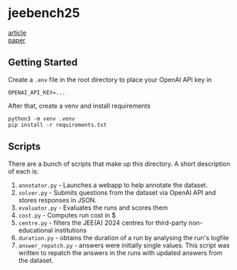 # jeebench25

[article](https://aniruddhadeb.com/articles/2025/reasoning-models-jee/)  
[paper](PAPER.md)

## Getting Started

Create a `.env` file in the root directory to place your OpenAI API key in

```
OPENAI_API_KEY=...
```

After that, create a venv and install requirements 
```
python3 -m venv .venv
pip install -r requirements.txt
```

## Scripts

There are a bunch of scripts that make up this directory. A short description 
of each is:

1. `annotator.py` - Launches a webapp to help annotate the dataset. 
2. `solver.py` - Submits questions from the dataset via OpenAI API and stores 
   responses in JSON.
3. `evaluator.py` - Evaluates the runs and scores them
4. `cost.py` - Computes run cost in $
5. `centre.py` - filters the JEE(A) 2024 centres for third-party non-educational 
   institutions
6. `duration.py` - obtains the duration of a run by analysing the run's logfile
7. `answer_repatch.py` - answers were initially single values. This script was 
   written to repatch the answers in the runs with updated answers from the 
   dataset.
